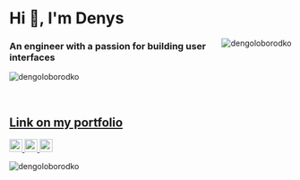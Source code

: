 <h1>Hi 👋, I'm Denys</h1>

<img src="https://github-readme-stats.vercel.app/api/top-langs/?username=dengoloborodko&theme=radical" 
     alt="dengoloborodko"
     align="right"/>

<h3>An engineer with a passion for building user interfaces</h3>

<img src="https://github-readme-stats.vercel.app/api?username=dengoloborodko&show_icons=true&theme=radical&include_all_commits=true" 
     alt="dengoloborodko"/>
     
<br/>
     
## [Link on my portfolio](https://dengoloborodko.github.io/Portfolio/Portfolio/dist/)

<p>
    <a href="mailto:den.od.1911@gmail.com">
        <img src="https://cdn.jsdelivr.net/npm/simple-icons@3.0.1/icons/gmail.svg" 
	     alt="mailto:den.od.1911@gmail.com" 
	     height="23" 
	     width="23"/>
    </a>
    <a href="https://www.linkedin.com/in/denys-goloborodko-b24005175">
        <img src="https://cdn.jsdelivr.net/npm/simple-icons@3.0.1/icons/linkedin.svg" 
	     alt="" 
	     height="23" 
	     width="23"/>
    </a>
    <a href="https://www.codewars.com/users/Denys1911">
        <img src="https://cdn.jsdelivr.net/npm/simple-icons@3.0.1/icons/codewars.svg" 
	     alt="" 
	     height="23" 
	     width="23"/>
    </a>
</p>

<img src="https://komarev.com/ghpvc/?username=dengoloborodko" alt="dengoloborodko"/>
